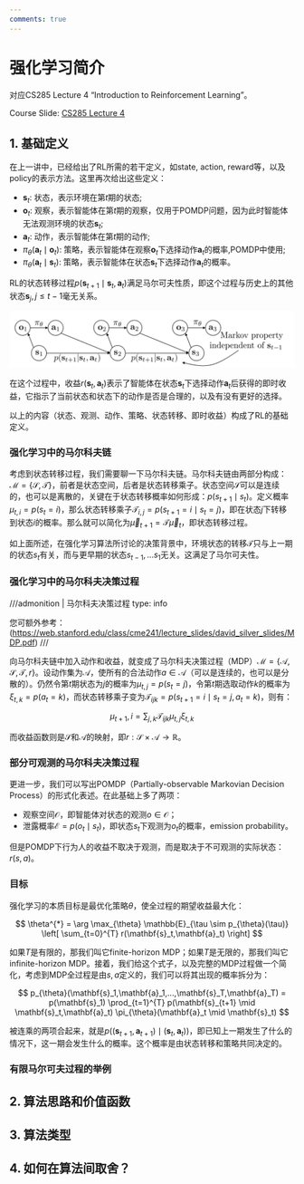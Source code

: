```yaml
---
comments: true
---
```

# 强化学习简介

对应CS285 Lecture 4 “Introduction to Reinforcement Learning”。

Course Slide: [CS285 Lecture 4](https://rail.eecs.berkeley.edu/deeprlcourse/deeprlcourse/static/slides/lec-4.pdf)

## 1. 基础定义

在上一讲中，已经给出了RL所需的若干定义，如state, action, reward等，以及policy的表示方法。这里再次给出这些定义：

- $\mathbf{s}_t$: 状态，表示环境在第$t$期的状态;
- $\mathbf{o}_t$: 观察，表示智能体在第$t$期的观察，仅用于POMDP问题，因为此时智能体无法观测环境的状态$\mathbf{s}_t$;
- $\mathbf{a}_t$: 动作，表示智能体在第$t$期的动作;
- $\pi_\theta(\mathbf{a}_t \mid \mathbf{o}_t)$: 策略，表示智能体在观察$\mathbf{o}_t$下选择动作$\mathbf{a}_t$的概率,POMDP中使用;
- $\pi_\theta(\mathbf{a}_t \mid \mathbf{s}_t)$: 策略，表示智能体在状态$\mathbf{s}_t$下选择动作$\mathbf{a}_t$的概率。

RL的状态转移过程$p(\mathbf{s}_{t+1} \mid \mathbf{s}_t, \mathbf{a}_t)$满足马尔可夫性质，即这个过程与历史上的其他状态$\mathbf{s}_{j}, j \leq t-1$毫无关系。

![1681371069937](image/2_ImitationLearning/1681371069937.png)

在这个过程中，收益$r(\mathbf{s}_t,\mathbf{a}_t)$表示了智能体在状态$\mathbf{s}_t$下选择动作$\mathbf{a}_t$后获得的即时收益，它指示了当前状态和状态下的动作是否是合理的，以及有没有更好的选择。

以上的内容（状态、观测、动作、策略、状态转移、即时收益）构成了RL的基础定义。

### 强化学习中的马尔科夫链

考虑到状态转移过程，我们需要聊一下马尔科夫链。马尔科夫链由两部分构成：$\mathcal{M} = \{\mathcal{S},\mathcal{T}\}$，前者是状态空间，后者是状态转移乘子。状态空间$\mathcal{S}$可以是连续的，也可以是离散的，关键在于状态转移概率如何形成：$p(s_{t+1} \mid s_t)$。定义概率$\mu_{t,i} = p(s_t = i)$，那么状态转移乘子$\mathcal{T}_{i,j} = p(s_{t+1} = i \mid s_t = j)$，即在状态$j$下转移到状态$i$的概率。那么就可以简化为$\vec \mu_{t+1} = \mathcal{T} \vec \mu_t$，即状态转移过程。

如上面所述，在强化学习算法所讨论的决策背景中，环境状态的转移$\mathcal{T}$只与上一期的状态$s_t$有关，而与更早期的状态$s_{t-1},...s_1$无关。这满足了马尔可夫性。

### 强化学习中的马尔科夫决策过程

///admonition | 马尔科夫决策过程
    type: info

您可额外参考：(<https://web.stanford.edu/class/cme241/lecture_slides/david_silver_slides/MDP.pdf>)
///

向马尔科夫链中加入动作和收益，就变成了马尔科夫决策过程（MDP）$\mathcal{M} = \{\mathcal{A},\mathcal{S},\mathcal{T},r\}$。设动作集为$\mathcal{A}$，使所有的合法动作$a \in \mathcal{A}$（可以是连续的，也可以是分散的）。仍然令第$t$期状态为$j$的概率为$\mu_{t,j} = p(s_t = j)$，令第$t$期选取动作$k$的概率为$\xi_{t,k} = p(a_t = k)$，而状态转移乘子变为$\mathcal{T}_{ijk} = p(s_{t+1}=i \mid s_t = j,a_t = k)$，则有：

$$
\mu_{t+1},i = \sum_{j,k} \mathcal{T}_{ijk} \mu_{t,j} \xi_{t,k}
$$

而收益函数则是$\mathcal{S}$和$\mathcal{A}$的映射，即$r:\mathcal{S} \times \mathcal{A} \to \mathbb{R}$。

### 部分可观测的马尔科夫决策过程

更进一步，我们可以写出POMDP（Partially-observable Markovian Decision Process）的形式化表述。在此基础上多了两项：

- 观察空间$\mathcal{O}$，即智能体对状态的观测$o \in \mathcal{O}$；
- 泄露概率$\mathcal{E} = p(o_t \mid s_t)$，即状态$s_t$下观测为$o_t$的概率，emission probability。

但是POMDP下行为人的收益不取决于观测，而是取决于不可观测的实际状态：$r(s,a)$。

### 目标

强化学习的本质目标是最优化策略$\theta$，使全过程的期望收益最大化：

$$
\theta^{*} = \arg \max_{\theta} \mathbb{E}_{\tau \sim p_{\theta}(\tau)} \left[ \sum_{t=0}^{T} r(\mathbf{s}_t,\mathbf{a}_t) \right]
$$

如果$T$是有限的，那我们叫它finite-horizon MDP；如果$T$是无限的，那我们叫它infinite-horizon MDP。接着，我们给这个式子，以及完整的MDP过程做一个简化，考虑到MDP全过程是由$s,a$定义的，我们可以将其出现的概率拆分为：

$$
p_{\theta}(\mathbf{s}_1,\mathbf{a}_1,...,\mathbf{s}_T,\mathbf{a}_T) = p(\mathbf{s}_1) \prod_{t=1}^{T} p(\mathbf{s}_{t+1} \mid \mathbf{s}_t,\mathbf{a}_t) \pi_{\theta}(\mathbf{a}_t \mid \mathbf{s}_t)
$$

被连乘的两项合起来，就是$p((\mathbf{s}_{t+1}, \mathbf{a}_{t+1}) \mid (\mathbf{s}_t,\mathbf{a}_t))$，即已知上一期发生了什么的情况下，这一期会发生什么的概率。这个概率是由状态转移和策略共同决定的。

### 有限马尔可夫过程的举例


## 2. 算法思路和价值函数

## 3. 算法类型

## 4. 如何在算法间取舍？
